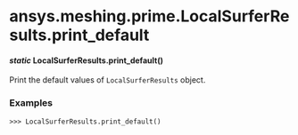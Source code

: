 # ansys.meshing.prime.LocalSurferResults.print_default

<a id="ansys.meshing.prime.LocalSurferResults.print_default"></a>

#### *static* LocalSurferResults.print_default()

Print the default values of `LocalSurferResults` object.

### Examples

```pycon
>>> LocalSurferResults.print_default()
```

<!-- !! processed by numpydoc !! -->
